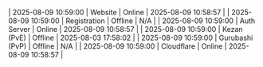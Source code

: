 | 2025-08-09 10:59:00 | Website | Online | 2025-08-09 10:58:57 |
| 2025-08-09 10:59:00 | Registration | Offline | N/A |
| 2025-08-09 10:59:00 | Auth Server | Online | 2025-08-09 10:58:57 |
| 2025-08-09 10:59:00 | Kezan (PvE) | Offline | 2025-08-03 17:58:02 |
| 2025-08-09 10:59:00 | Gurubashi (PvP) | Offline | N/A |
| 2025-08-09 10:59:00 | Cloudflare | Online | 2025-08-09 10:58:57 |
